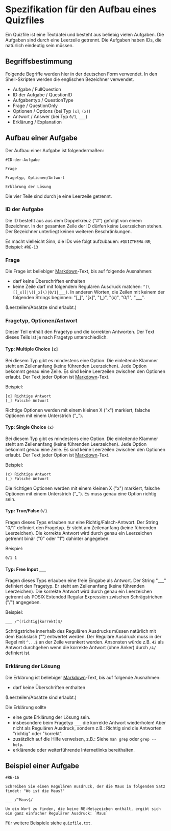 Spezifikation für den Aufbau eines Quizfiles
============================================

Ein Quizfile ist eine Textdatei und besteht aus beliebig vielen Aufgaben.  Die Aufgaben sind durch eine Leerzeile getrennt.  Die Aufgaben haben IDs, die natürlich eindeutig sein müssen.

Begriffsbestimmung
------------------

Folgende Begriffe werden hier in der deutschen Form verwendet.  In den Shell-Skripten werden die englischen Bezeichner verwendet.

* Aufgabe / FullQuestion
* ID der Aufgabe / QuestionID
* Aufgabentyp / QuestionType
* Frage / QuestionOnly
* Optionen / Options (bei Typ `[x]`, `(x)`)
* Antwort / Answer (bei Typ `0/1`, `___`)
* Erklärung / Explanation

Aufbau einer Aufgabe
--------------------

Der Aufbau einer Aufgabe ist folgendermaßen:

    #ID-der-Aufgabe
    
    Frage
    
    Fragetyp, Optionen/Antwort
    
    Erklärung der Lösung

Die vier Teile sind durch je eine Leerzeile getrennt.

### ID der Aufgabe

Die ID besteht aus aus dem Doppelkreuz ("#") gefolgt von einem Bezeichner.  In der gesamten Zeile der ID dürfen keine Leerzeichen stehen.  Der Bezeichner unterliegt keinen weiteren Beschränkungen.

Es macht vielleicht Sinn, die IDs wie folgt aufzubauen: `#QUIZTHEMA-NR`; Beispiel: `#RE-13`

### Frage

Die Frage ist beliebiger [Markdown][md]-Text, bis auf folgende Ausnahmen:

* darf keine Überschriften enthalten
* keine Zeile darf mit folgendem Regulären Ausdruck matchen: `^(\[[_x]]|\([_x]\)|0/1|___)`.  In anderen Worten, die Zeilen mit keinem der folgenden Strings beginnen: "[\_]", "[x]", "(\_)", "(x)", "0/1", "\_\_\_".

(Leerzeilen/Absätze sind erlaubt.)

### Fragetyp, Optionen/Antwort

Dieser Teil enthält den Fragetyp und die korrekten Antworten.  Der Text dieses Teils ist je nach Fragetyp unterschiedlich.

#### Typ: Multiple Choice `[x]`

Bei diesem Typ gibt es mindestens eine Option.  Die einleitende Klammer steht am Zeilenanfang (keine führenden Leerzeichen).  Jede Option bekommt genau eine Zeile.  Es sind keine Leerzeilen zwischen den Optionen erlaubt.  Der Text jeder Option ist [Markdown][md]-Text.

Beispiel:

    [x] Richtige Antwort
    [_] Falsche Antwort

Richtige Optionen werden mit einem kleinen X ("x") markiert, falsche Optionen mit einem Unterstrich ("\_").

#### Typ: Single Choice `(x)`

Bei diesem Typ gibt es mindestens eine Option.  Die einleitende Klammer steht am Zeilenanfang (keine führenden Leerzeichen).  Jede Option bekommt genau eine Zeile.  Es sind keine Leerzeilen zwischen den Optionen erlaubt.  Der Text jeder Option ist [Markdown][md]-Text.

Beispiel:

    (x) Richtige Antwort
    (_) Falsche Antwort

Die richtigen Optionen werden mit einem kleinen X ("x") markiert, falsche Optionen mit einem Unterstrich ("\_").  Es muss genau eine Option richtig sein.

#### Typ: True/False `0/1`

Fragen dieses Typs erlauben nur eine Richtig/Falsch-Antwort.  Der String "0/1" definiert den Fragetyp.  Er steht am Zeilenanfang (keine führenden Leerzeichen).  Die korrekte Antwort wird durch genau ein Leerzeichen getrennt binär ("0" oder "1") dahinter angegeben.

Beispiel:

    0/1 1

#### Typ: Free Input `___`

Fragen dieses Typs erlauben eine freie Eingabe als Antwort.  Der String "\_\_\_" definiert den Fragetyp.  Er steht am Zeilenanfang (keine führenden Leerzeichen).  Die korrekte Antwort wird durch genau ein Leerzeichen getrennt als POSIX Extended Regular Expression zwischen Schrägstrichen ("/") angegeben.

Beispiel:

    ___ /^(richtig|korrekt)$/

Schrägstriche innerhalb des Regulären Ausdrucks müssen natürlich mit dem Backslash ("\") entwertet werden.  Der Reguläre Ausdruck muss in der Regel mit `^...$` an der Zeile verankert werden.  Ansonsten würde z.B. `42` als Antwort durchgehen wenn die korrekte Antwort (ohne Anker) durch `/4/` definiert ist.

### Erklärung der Lösung

Die Erklärung ist beliebiger [Markdown][md]-Text, bis auf folgende Ausnahmen:

* darf keine Überschriften enthalten

(Leerzeilen/Absätze sind erlaubt.)

Die Erklärung sollte

* eine gute Erklärung der Lösung sein.
* insbesondere beim Fragetyp `___` die korrekte Antwort wiederholen!  Aber nicht als Regulären Ausdruck, sondern z.B.: Richtig sind die Antworten "richtig" oder "korrekt".
* zusätzlich auf die Hilfe verweisen, z.B.: Siehe `man grep` oder `grep --help`.
* erklärende oder weiterführende Internetlinks bereithalten.

Beispiel einer Aufgabe
----------------------

    #RE-16
    
    Schreiben Sie einen Regulären Ausdruck, der die Maus in folgendem Satz findet: "Wo ist die Maus?"
    
    ___ /^Maus$/
    
    Um ein Wort zu finden, die keine RE-Metazeichen enthält, ergibt sich ein ganz einfacher Regulärer Ausdruck: `Maus`

Für weitere Beispiele siehe `quizfile.txt`.


[md]: http://markdown.de/ "Markdown"
